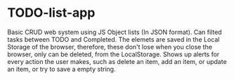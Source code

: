 # TODO-list-app
Basic CRUD web system using JS Object lists (In JSON format).
Can filted tasks between TODO and Completed.
The elemets are saved in the Local Storage of the browser, therefore, these don't lose when you close the browser, only can be deleted, from the LocalStorage.
Shows up alerts for every action the user makes, such as delete an item, add an item, or update an item, or try to save a empty string.
